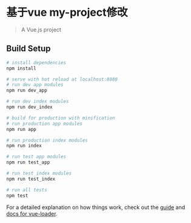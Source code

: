 # 基于vue my-project修改

> A Vue.js project

## Build Setup

``` bash
# install dependencies
npm install

# serve with hot reload at localhost:8080
# run dev app modules
npm run dev_app

# run dev index modules
npm run dev_index

# build for production with minification
# run production app modules
npm run app

# run production index modules
npm run index

# run test app modules
npm run test_app

# run test index modules
npm run test_index

# run all tests
npm test
```


For a detailed explanation on how things work, check out the [guide](http://vuejs-templates.github.io/webpack/) and [docs for vue-loader](http://vuejs.github.io/vue-loader).
